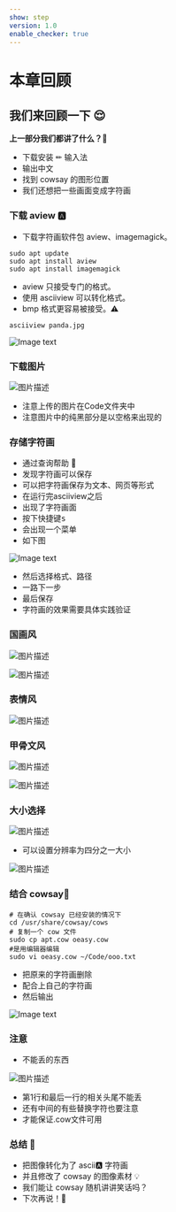 ```yaml
---
show: step
version: 1.0
enable_checker: true
---
```


# 本章回顾

## 我们来回顾一下 😌

**上一部分我们都讲了什么？**🤔

- 下载安装 ✏ 输入法 ️
- 输出中文
- 找到 cowsay 的图形位置
- 我们还想把一些画面变成字符画

### 下载 aview 🅰️

- 下载字符画软件包 aview、imagemagick。

```shell
sudo apt update
sudo apt install aview
sudo apt install imagemagick
```

- aview 只接受专门的格式。
- 使用 asciiview 可以转化格式。
- bmp 格式更容易被接受。⚠

```shell
asciiview panda.jpg
```

![Image text](https://labfile.oss.aliyuncs.com/courses/2712/asciiview.png)


### 下载图片 

![图片描述](https://doc.shiyanlou.com/courses/uid1190679-20211118-1637204997511)

- 注意上传的图片在Code文件夹中
- 注意图片中的纯黑部分是以空格来出现的

### 存储字符画

- 通过查询帮助 📕
- 发现字符画可以保存
- 可以把字符画保存为文本、网页等形式
- 在运行完asciiview之后
- 出现了字符画面
- 按下快捷键<kbd>s</kbd>
- 会出现一个菜单
- 如下图


![Image text](https://labfile.oss.aliyuncs.com/courses/2712/saveImage.png)

- 然后选择格式、路径
- 一路下一步
- 最后保存
- 字符画的效果需要具体实践验证

### 国画风

![图片描述](https://doc.shiyanlou.com/courses/uid1190679-20220428-1651151365586)

![图片描述](https://doc.shiyanlou.com/courses/uid1190679-20220428-1651151346390)

### 表情风

![图片描述](https://doc.shiyanlou.com/courses/uid1190679-20220428-1651151395424)

### 甲骨文风

![图片描述](https://doc.shiyanlou.com/courses/uid1190679-20220428-1651151417466)

![图片描述](https://doc.shiyanlou.com/courses/uid1190679-20220428-1651151429870)

### 大小选择
![图片描述](https://doc.shiyanlou.com/courses/uid1190679-20211118-1637205472280)

- 可以设置分辨率为四分之一大小

![图片描述](https://doc.shiyanlou.com/courses/uid1190679-20211118-1637205511652)

### 结合 cowsay🐄

```shell
# 在确认 cowsay 已经安装的情况下
cd /usr/share/cowsay/cows
# 复制一个 cow 文件
sudo cp apt.cow oeasy.cow
#是用编辑器编辑
sudo vi oeasy.cow ~/Code/ooo.txt
```

- 把原来的字符画删除
- 配合上自己的字符画
- 然后输出

![Image text](https://labfile.oss.aliyuncs.com/courses/2712/ooo.png)



### 注意
- 不能丢的东西

![图片描述](https://doc.shiyanlou.com/courses/uid1190679-20211008-1633663823279)

- 第1行和最后一行的相关头尾不能丢
- 还有中间的有些替换字符也要注意
- 才能保证.cow文件可用

### 总结 🤨

- 把图像转化为了 ascii🅰️ 字符画
- 并且修改了 cowsay 的图像素材 💡
- 我们能让 cowsay 随机讲讲笑话吗？
- 下次再说！👋
